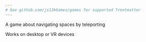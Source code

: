 ```yaml
---
# See github.com/js13kGames/games for supported frontmatter
---
```

A game about navigating spaces by teleporting

Works on desktop or VR devices